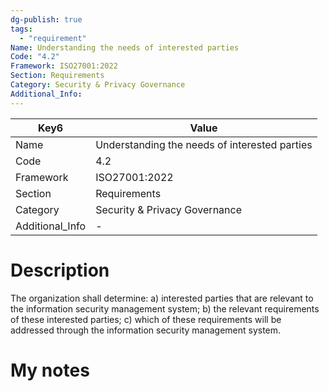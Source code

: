 ```yaml
---
dg-publish: true
tags:
  - "requirement"
Name: Understanding the needs of interested parties
Code: "4.2"
Framework: ISO27001:2022
Section: Requirements
Category: Security & Privacy Governance
Additional_Info: 
---
```


<div><table class="dataview table-view-table"><thead class="table-view-thead"><tr class="table-view-tr-header"><th class="table-view-th"><span>Key</span><span class="dataview small-text">6</span></th><th class="table-view-th"><span>Value</span></th></tr></thead><tbody class="table-view-tbody"><tr><td><span>Name</span></td><td><span>Understanding the needs of interested parties</span></td></tr><tr><td><span>Code</span></td><td><span>4.2</span></td></tr><tr><td><span>Framework</span></td><td><span>ISO27001:2022</span></td></tr><tr><td><span>Section</span></td><td><span>Requirements</span></td></tr><tr><td><span>Category</span></td><td><span>Security &amp; Privacy Governance</span></td></tr><tr><td><span>Additional_Info</span></td><td><span>-</span></td></tr></tbody></table></div>

# Description

The organization shall determine: 
a) interested parties that are relevant to the information security management system; 
b) the relevant requirements of these interested parties; 
c) which of these requirements will be addressed through the information security management system.

# My notes
